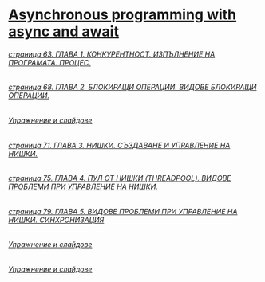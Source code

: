 # [Asynchronous programming with async and await](https://learn.microsoft.com/en-us/dotnet/csharp/asynchronous-programming/)

###### [страница 63. ГЛАВА 1. КОНКУРЕНТНОСТ. ИЗПЪЛНЕНИЕ НА ПРОГРАМАТА. ПРОЦЕС.](https://github.com/vakovsky/KP/blob/main/OS-konkurentno-programirane.pdf)
###### [страница 68. ГЛАВА 2. БЛОКИРАЩИ ОПЕРАЦИИ. ВИДОВЕ БЛОКИРАЩИ ОПЕРАЦИИ.](https://github.com/vakovsky/KP/blob/main/OS-konkurentno-programirane.pdf)
###### [Упражнение и слайдове](https://github.com/BG-IT-Edu/Free-Content/tree/main/prpetrov/%D0%9A%D0%BE%D0%BD%D0%BA%D1%83%D1%80%D0%B5%D0%BD%D1%82%D0%BD%D0%BE%20%D0%BF%D1%80%D0%BE%D0%B3%D1%80%D0%B0%D0%BC%D0%B8%D1%80%D0%B0%D0%BD%D0%B5/%D0%9A%D0%BE%D0%BD%D0%BA%D1%83%D1%80%D0%B5%D0%BD%D1%82%D0%BD%D0%BE%D1%81%D1%82%20%D0%B8%20%D0%B1%D0%BB%D0%BE%D0%BA%D0%B8%D1%80%D0%B0%D1%89%D0%B8%20%D0%BE%D0%BF%D0%B5%D1%80%D0%B0%D1%86%D0%B8%D0%B8)
###### [страница 71. ГЛАВА 3. НИШКИ. СЪЗДАВАНЕ И УПРАВЛЕНИЕ НА НИШКИ.](https://www.mon.bg/nfs/2023/06/os-konkurentno-programirane.pdf)
###### [страница 75. ГЛАВА 4. ПУЛ ОТ НИШКИ (THREADPOOL). ВИДОВЕ ПРОБЛЕМИ ПРИ УПРАВЛЕНИЕ НА НИШКИ.](https://www.mon.bg/nfs/2023/06/os-konkurentno-programirane.pdf)
###### [страница 79. ГЛАВА 5. ВИДОВЕ ПРОБЛЕМИ ПРИ УПРАВЛЕНИЕ НА НИШКИ. СИНХРОНИЗАЦИЯ](https://www.mon.bg/nfs/2023/06/os-konkurentno-programirane.pdf)

###### [Упражнение и слайдове](https://github.com/BG-IT-Edu/Free-Content/tree/main/prpetrov/%D0%9A%D0%BE%D0%BD%D0%BA%D1%83%D1%80%D0%B5%D0%BD%D1%82%D0%BD%D0%BE%20%D0%BF%D1%80%D0%BE%D0%B3%D1%80%D0%B0%D0%BC%D0%B8%D1%80%D0%B0%D0%BD%D0%B5/%D0%9D%D0%B8%D1%88%D0%BA%D0%B8)

###### [Упражнение и слайдове](https://github.com/BG-IT-Edu/Free-Content/tree/main/prpetrov/%D0%9A%D0%BE%D0%BD%D0%BA%D1%83%D1%80%D0%B5%D0%BD%D1%82%D0%BD%D0%BE%20%D0%BF%D1%80%D0%BE%D0%B3%D1%80%D0%B0%D0%BC%D0%B8%D1%80%D0%B0%D0%BD%D0%B5/%D0%9F%D1%80%D0%BE%D0%B1%D0%BB%D0%B5%D0%BC%D0%B8%20%D0%BF%D1%80%D0%B8%20%D1%83%D0%BF%D0%BE%D1%82%D1%80%D0%B5%D0%B1%D0%B0%20%D0%BD%D0%B0%20%D0%BD%D0%B8%D1%88%D0%BA%D0%B8%D1%82%D0%B5)
